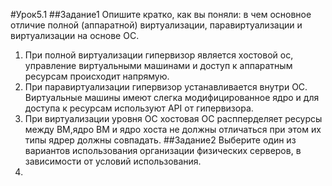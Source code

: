 #Урок5.1
 ##Задание1 Опишите кратко, как вы поняли: в чем основное отличие полной (аппаратной) виртуализации, паравиртуализации и виртуализации на основе ОС.
   1.	При полной виртуализации гипервизор является хостовой ос, управление виртуальными машинами и доступ к аппаратным ресурсам происходит напрямую. 
   2.	При паравиртуализации гипервизор устанавливается внутри ОС. Виртуальные машины имеют слегка модифицированное ядро и для доступа к ресурсам используют API от гипервизора. 
   3.	При виртуализации уровня ОС хостовая ОС распперделяет ресурсы между ВМ,ядро ВМ и ядро хоста не должны отличаться при этом их типы ядрер должны совпадать.
 ##Задание2 Выберите один из вариантов использования организации физических серверов, в зависимости от условий использования.
   1.		
